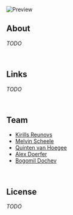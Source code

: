 ![Preview](https://raw.githubusercontent.com/SKC-Team11/SKCrime/main/assets/preview.png)

## About
_TODO_

<br>

## Links
_TODO_

<br>

## Team

* [Kirills Reunovs](https://github.com/Kirlovon)
* [Melvin Scheele](https://github.com/TophatPigeonno)
* [Quinten van Hoegee](https://github.com/awqfrxx)
* [Alex Doerfer](https://github.com/AlexGit123)
* [Bogomil Dochev](https://github.com/BogomilDochev) 

<br>

## License
_TODO_